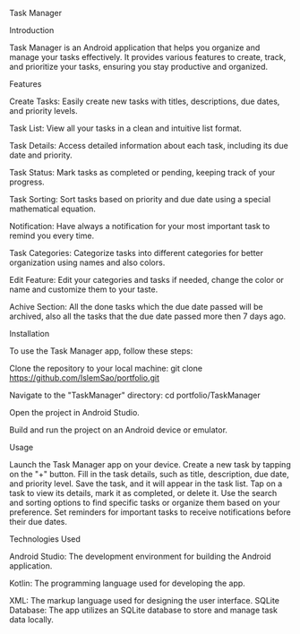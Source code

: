 Task Manager

Introduction

Task Manager is an Android application that helps you organize and manage your tasks effectively. It provides various features to create, track, and prioritize your tasks, ensuring you stay productive and organized.

Features

Create Tasks: Easily create new tasks with titles, descriptions, due dates, and priority levels.

Task List: View all your tasks in a clean and intuitive list format.

Task Details: Access detailed information about each task, including its due date and priority.

Task Status: Mark tasks as completed or pending, keeping track of your progress.

Task Sorting: Sort tasks based on priority and due date using a special mathematical equation.

Notification: Have always a notification for your most important task to remind you every time.

Task Categories: Categorize tasks into different categories for better organization using names and also colors.

Edit Feature: Edit your categories and tasks if needed, change the color or name and customize them to your taste.

Achive Section: All the done tasks which the due date passed will be archived, also all the tasks that the due date passed more then 7 days ago.

Installation

To use the Task Manager app, follow these steps:

Clone the repository to your local machine: git clone https://github.com/IslemSao/portfolio.git

Navigate to the "TaskManager" directory: cd portfolio/TaskManager

Open the project in Android Studio.

Build and run the project on an Android device or emulator.

Usage

Launch the Task Manager app on your device.
Create a new task by tapping on the "+" button.
Fill in the task details, such as title, description, due date, and priority level.
Save the task, and it will appear in the task list.
Tap on a task to view its details, mark it as completed, or delete it.
Use the search and sorting options to find specific tasks or organize them based on your preference.
Set reminders for important tasks to receive notifications before their due dates.

Technologies Used

Android Studio: The development environment for building the Android application.

Kotlin: The programming language used for developing the app.

XML: The markup language used for designing the user interface.
SQLite Database: The app utilizes an SQLite database to store and manage task data locally.
